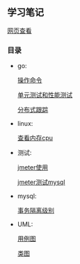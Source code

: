 ## 学习笔记
[网页查看](https://xiaomeng79.github.io/learning_notes/)
### 目录

- go:

   [操作命令](./go/命令.md)
   
   [单元测试和性能测试](./go/测试.md)
   
   [分布式跟踪](./go/分布式跟踪.md)
   
   
- linux:

   [查看内存cpu](./linux/内存cpu.md)
   

- 测试:
 
   [jmeter使用](./测试/jmeter使用.md)
   
   [jmeter测试mysql](./测试/jmeter测试mysql.md)
   
   
- mysql:

   [事务隔离级别](./mysql/事务隔离级别.md)
   
- UML:

   [用例图](./UML/用例图.md)
   
   [类图](./UML/类图.md)